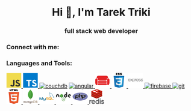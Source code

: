 <h1 align="center">Hi 👋, I'm Tarek Triki</h1>
<h3 align="center">full stack web developer</h3>

<h3 align="left">Connect with me:</h3>
<p align="left">
</p>

<h3 align="left">Languages and Tools:</h3>
<p align="left">
  <a href="https://developer.mozilla.org/en-US/docs/Web/JavaScript"
  target="_blank" rel="noreferrer"> <img
    src="https://raw.githubusercontent.com/devicons/devicon/master/icons/javascript/javascript-original.svg"
    alt="javascript" width="40" height="40" /> </a>
<a href="https://www.typescriptlang.org/" target="_blank" rel="noreferrer"> <img
  src="https://raw.githubusercontent.com/devicons/devicon/master/icons/typescript/typescript-original.svg"
  alt="typescript" width="40" height="40" /> 
</a>
  <a href="https://www.solidjs.com/" target="_blank" rel="noreferrer"> <img
      src="https://www.solidjs.com/img/favicons/apple-touch-icon.png" alt="couchdb" width="40" height="40" /></a>
  <a href="https://angular.io" target="_blank" rel="noreferrer"> <img
      src="https://angular.io/assets/images/logos/angular/angular.svg" alt="angular" width="40" height="40" /> </a> <a
    href="https://couchdb.apache.org/" target="_blank" rel="noreferrer"> <img
      src="https://raw.githubusercontent.com/devicons/devicon/0d6c64dbbf311879f7d563bfc3ccf559f9ed111c/icons/couchdb/couchdb-original.svg"
      alt="couchdb" width="40" height="40" /> </a> <a href="https://www.w3schools.com/css/" target="_blank"
    rel="noreferrer"> <img
      src="https://raw.githubusercontent.com/devicons/devicon/master/icons/css3/css3-original-wordmark.svg" alt="css3"
      width="40" height="40" /> </a> <a href="https://expressjs.com" target="_blank" rel="noreferrer"> <img
      src="https://raw.githubusercontent.com/devicons/devicon/master/icons/express/express-original-wordmark.svg"
      alt="express" width="40" height="40" /> </a> <a href="https://firebase.google.com/" target="_blank"
    rel="noreferrer"> <img src="https://www.vectorlogo.zone/logos/firebase/firebase-icon.svg" alt="firebase" width="40"
      height="40" /> </a> <a href="https://git-scm.com/" target="_blank" rel="noreferrer"> <img
      src="https://www.vectorlogo.zone/logos/git-scm/git-scm-icon.svg" alt="git" width="40" height="40" /> </a> <a
    href="https://www.w3.org/html/" target="_blank" rel="noreferrer"> <img
      src="https://raw.githubusercontent.com/devicons/devicon/master/icons/html5/html5-original-wordmark.svg"
      alt="html5" width="40" height="40" /> </a> <a href="https://www.mongodb.com/" target="_blank"
    rel="noreferrer"> <img
      src="https://raw.githubusercontent.com/devicons/devicon/master/icons/mongodb/mongodb-original-wordmark.svg"
      alt="mongodb" width="40" height="40" /> </a> <a href="https://www.mysql.com/" target="_blank" rel="noreferrer">
    <img src="https://raw.githubusercontent.com/devicons/devicon/master/icons/mysql/mysql-original-wordmark.svg"
      alt="mysql" width="40" height="40" /> </a> <a href="https://nodejs.org" target="_blank" rel="noreferrer"> <img
      src="https://raw.githubusercontent.com/devicons/devicon/master/icons/nodejs/nodejs-original-wordmark.svg"
      alt="nodejs" width="40" height="40" /> </a> <a href="https://www.php.net" target="_blank" rel="noreferrer"> <img
      src="https://raw.githubusercontent.com/devicons/devicon/master/icons/php/php-original.svg" alt="php" width="40"
      height="40" /> </a> <a href="https://redis.io" target="_blank" rel="noreferrer"> <img
      src="https://raw.githubusercontent.com/devicons/devicon/master/icons/redis/redis-original-wordmark.svg"
      alt="redis" width="40" height="40" /> 
</p>
